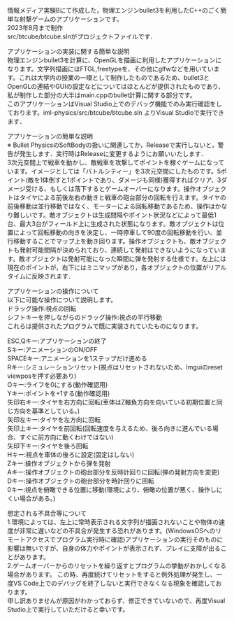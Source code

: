情報メディア実験Bにて作成した，物理エンジンbullet3を利用したC++のごく簡単な射撃ゲームのアプリケーションです。  
2023年8月まで制作  
src/btcube/btcube.slnがプロジェクトファイルです．

アプリケーションの実装に関する簡単な説明  
物理エンジンbullet3を計算に、OpenGLを描画に利用したアプリケーションになります。文字列描画にはFTGL,freetypeを、その他にglfwなどを用いています。これは大学内の授業の一環として制作したものであるため、bullet3とOpenGLの連結やGUIの設定などについてはほとんどが提供されたものであり、私が制作した部分の大半はmain.cppのbullet計算に関する部分です。  
このアプリケーションはVisual Studio上でのデバッグ機能でのみ実行確認をしております。iml-physics/src/btcube/btcube.sln よりVisual Studioで実行できます．

アプリケーションの簡単な説明  
※ Bullet PhysicsのSoftBodyの扱いに関連してか，Releaseで実行しないと，警告が発生します．実行時はReleaseに変更するようにお願いいたします．  
3次元空間上で戦車を動かし、敵戦車を攻撃してポイントを稼ぐゲームになっています。イメージとしては「バトルシティー」を3次元空間にしたものです。5ポイント(敵を1体倒すと1ポイントであり、ダメージも同様)獲得すればクリア、3ダメージ受ける、もしくは落下するとゲームオーバーになります。操作オブジェクトはタイヤによる前後左右の動きと戦車の砲台部分の回転を行えます。タイヤの前後移動は並行移動ではなく、モーターによる回転移動であるため、操作はかなり難しいです。敵オブジェクトは生成間隔やポイント状況などによって最低1台、最大3台がフィールド上に生成された状態になります。敵オブジェクトは位置によって回転移動の向きを決定し、一時停車して90度の回転移動を行い、並行移動することでマップ上を動き回ります。操作オブジェクトも、敵オブジェクトも発射可能間隔が決められており、連続して発射はできないようになっています。敵オブジェクトは発射可能になった瞬間に弾を発射する仕様です。左上には現在のポイントが，右下にはミニマップがあり，各オブジェクトの位置がリアルタイムに反映されます．

アプリケーションの操作について  
以下に可能な操作について説明します。  
ドラッグ操作:視点の回転  
シフトキーを押しながらのドラッグ操作:視点の平行移動  
これらは提供されたプログラムで既に実装されていたものになります。  

ESC,Qキー:アプリケーションの終了  
Sキー:アニメーションのON/OFF  
SPACEキー:アニメーションを1ステップだけ進める  
Rキー:シミュレーションリセット(視点はリセットされないため、Imguiのreset viewposを押す必要あり)  
Oキー:ライフを0にする(動作確認用)  
Yキー:ポイントを+1する(動作確認用)  
矢印右キー:タイヤを右方向に回転(車体はZ軸負方向を向いている初期位置と同じ方向を基準としている。)  
矢印左キー:タイヤを左方向に回転  
矢印上キー:タイヤを前回転(回転速度を与えるため、後ろ向きに進んでいる場合、すぐに前方向に動くわけではない)  
矢印下キー:タイヤを後ろ回転  
Hキー:視点を車体の後ろに設定(固定はしない)  
Zキー:操作オブジェクトから弾を発射  
Aキー:操作オブジェクトの砲台部分を反時計回りに回転(弾の発射方向を変更)  
Dキー:操作オブジェクトの砲台部分を時計回りに回転  
0キー:視点を俯瞰できる位置に移動(環境により、俯瞰の位置が悪く、操作しにくい場合がある。)  

想定される不具合等について  
1.環境によっては、左上に常時表示される文字列が描画されないことや物体の速度が非常に遅いなどの不具合が発生する恐れがあります。(WindowsOSへのリモートアクセスでプログラム実行時に確認)アプリケーションの実行そのものに影響は無いですが、自身の体力やポイントが表示されず、プレイに支障が出ることがあります。  
2.ゲームオーバーからのリセットを繰り返すとプログラムの挙動がおかしくなる場合があります。
この時、再度続けてリセットをすると例外処理が発生し、一度VS Code上でのデバッグを終了しないと実行できなくなる現象を確認しております。  
申し訳ありませんが原因がわかっておらず、修正できていないので、再度Visual Studio上で実行していただけると幸いです。

  